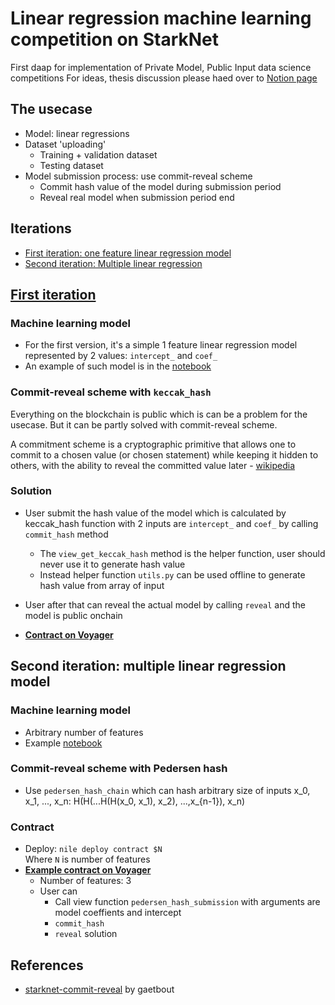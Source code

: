 # Linear regression machine learning competition on StarkNet
First daap for implementation of Private Model, Public Input data science competitions
For ideas, thesis discussion please haed over to [Notion page](https://snml.notion.site/First-implementation-Private-Model-Public-Input-c556d39ee0b24268a8f2bdb845077d4f)

## The usecase
- Model: linear regressions
- Dataset 'uploading'
  - Training + validation dataset
  - Testing dataset
- Model submission process: use commit-reveal scheme
  - Commit hash value of the model during submission period
  - Reveal real model when submission period end


## Iterations
- [First iteration: one feature linear regression model](#first)
- [Second iteration: Multiple linear regression](#second)


## [First iteration](https://github.com/trangnv/linear-regression-starknet/tree/simple-linear-regression) <a name="first"></a>

### Machine learning model
- For the first version, it's a simple 1 feature linear regression model represented by 2 values: `intercept_` and `coef_`
- An example of such model is in the [notebook](https://github.com/trangnv/linear-regression-starknet/blob/main/ml_workflow/simple_linear_regression.ipynb)

### Commit-reveal scheme with `keccak_hash`
Everything on the blockchain is public which is can be a problem for the usecase. But it can be partly solved with commit-reveal scheme. 

A commitment scheme is a cryptographic primitive that allows one to commit to a chosen value (or chosen statement) while keeping it hidden to others, with the ability to reveal the committed value later - [wikipedia](https://en.wikipedia.org/wiki/Commitment_scheme)

### Solution
- User submit the hash value of the model which is calculated by keccak_hash function with 2 inputs are `intercept_` and `coef_` by calling `commit_hash` method
  - The `view_get_keccak_hash` method is the helper function, user should never use it to generate hash value
  - Instead helper function `utils.py` can be used offline to generate hash value from array of input
- User after that can reveal the actual model by calling `reveal` and the model is public onchain

- **[Contract on Voyager](https://goerli.voyager.online/contract/0x02f11c9d3bf19226233c44ec919a337dd70837699b3e94fb326a5a89e763f628)**


## Second iteration: multiple linear regression model <a name="second"></a>
### Machine learning model
- Arbitrary number of features
- Example [notebook](https://github.com/trangnv/linear-regression-starknet/blob/multiple-linear-regression/ml_workflow/multiple_linear_regression.ipynb)

### Commit-reveal scheme with Pedersen hash
- Use `pedersen_hash_chain` which can hash arbitrary size of inputs x_0, x_1, ..., x_n: H(H(...H(H(x_0, x_1), x_2), ...,x_{n-1}), x_n)

### Contract
- Deploy: `nile deploy contract $N` <br>
Where `N` is number of features
- **[Example contract on Voyager](https://goerli.voyager.online/contract/0x04aab0c376c49d4862697cd9b96715a4d07caaa07d950eb36c98a240df00e716)**
  - Number of features: 3
  - User can 
    - Call view function `pedersen_hash_submission` with arguments are model coeffients and intercept
    - `commit_hash` 
    - `reveal` solution


## References
- [starknet-commit-reveal](https://github.com/gaetbout/starknet-commit-reveal) by gaetbout

  



